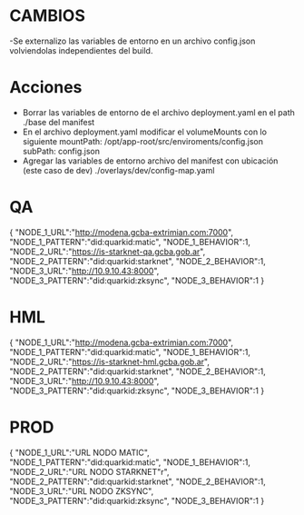# CAMBIOS

-Se externalizo las variables de entorno en un archivo config.json volviendolas independientes del build.

# Acciones

- Borrar las variables de entorno de el archivo deployment.yaml en el path ./base del manifest
- En el archivo deployment.yaml modificar el volumeMounts con lo siguiente mountPath: /opt/app-root/src/enviroments/config.json subPath: config.json
- Agregar las variables de entorno  archivo del manifest con ubicación (este caso de dev) ./overlays/dev/config-map.yaml 

# QA

{
    "NODE_1_URL":"http://modena.gcba-extrimian.com:7000",
    "NODE_1_PATTERN":"did:quarkid:matic",
    "NODE_1_BEHAVIOR":1,
    "NODE_2_URL":"https://is-starknet-qa.gcba.gob.ar",
    "NODE_2_PATTERN":"did:quarkid:starknet",
    "NODE_2_BEHAVIOR":1,
    "NODE_3_URL":"http://10.9.10.43:8000",
    "NODE_3_PATTERN":"did:quarkid:zksync",
    "NODE_3_BEHAVIOR":1
}


# HML

{
    "NODE_1_URL":"http://modena.gcba-extrimian.com:7000",
    "NODE_1_PATTERN":"did:quarkid:matic",
    "NODE_1_BEHAVIOR":1,
    "NODE_2_URL":"https://is-starknet-hml.gcba.gob.ar",
    "NODE_2_PATTERN":"did:quarkid:starknet",
    "NODE_2_BEHAVIOR":1,
    "NODE_3_URL":"http://10.9.10.43:8000",
    "NODE_3_PATTERN":"did:quarkid:zksync",
    "NODE_3_BEHAVIOR":1
}

# PROD

{
    "NODE_1_URL":"URL NODO MATIC",
    "NODE_1_PATTERN":"did:quarkid:matic",
    "NODE_1_BEHAVIOR":1,
    "NODE_2_URL":"URL NODO STARKNET"r",
    "NODE_2_PATTERN":"did:quarkid:starknet",
    "NODE_2_BEHAVIOR":1,
    "NODE_3_URL":"URL NODO ZKSYNC",
    "NODE_3_PATTERN":"did:quarkid:zksync",
    "NODE_3_BEHAVIOR":1
}